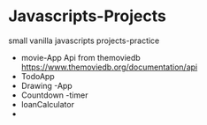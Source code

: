 # Javascripts-Projects
small vanilla javascripts projects-practice
- movie-App 
Api from themoviedb https://www.themoviedb.org/documentation/api
- TodoApp
- Drawing -App
- Countdown -timer
- loanCalculator
- 
